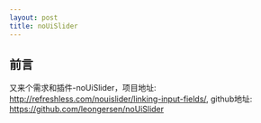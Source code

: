 ```yaml
---
layout: post
title: noUiSlider
---
```


## 前言

又来个需求和插件-noUiSlider，项目地址: <http://refreshless.com/nouislider/linking-input-fields/>, github地址: <https://github.com/leongersen/noUiSlider>


